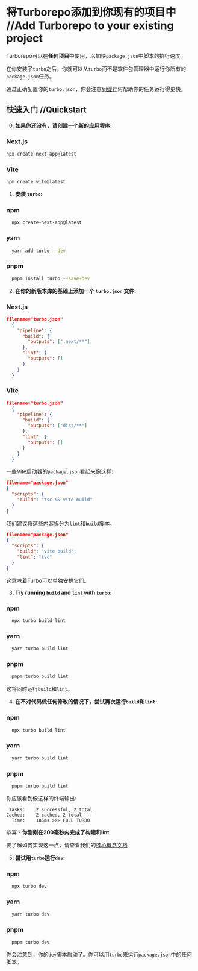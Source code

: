 
# 将Turborepo添加到你现有的项目中 //Add Turborepo to your existing project

Turborepo可以在**任何项目**中使用，以加快`package.json`中脚本的执行速度。


在你安装了`turbo`之后，你就可以从`turbo`而不是软件包管理器中运行你所有的`package.json`任务。

通过正确配置你的`turbo.json`，你会注意到[缓存](https://turbo.build/repo/docs/core-concepts/caching)何帮助你的任务运行得更快。

## 快速入门 //Quickstart

0. **如果你还没有，请创建一个新的应用程序:**

### Next.js

```bash
npx create-next-app@latest
```

### Vite
```bash
npm create vite@latest
```

1. **安装 `turbo`:**

### npm
```bash
  npx create-next-app@latest
```

### yarn
```bash
  yarn add turbo --dev
```

### pnpm
```bash
  pnpm install turbo --save-dev
```

2. **在你的新版本库的基础上添加一个 `turbo.json` 文件:**

### Next.js

```json 
filename="turbo.json"
  {
    "pipeline": {
      "build": {
        "outputs": [".next/**"]
      },
      "lint": {
        "outputs": []
      }
    }
  }
```

### Vite
```json 
filename="turbo.json"
  {
    "pipeline": {
      "build": {
        "outputs": ["dist/**"]
      },
      "lint": {
        "outputs": []
      }
    }
  }
```

一些Vite启动器的`package.json`看起来像这样:

```json 
filename="package.json"
{
  "scripts": {
    "build": "tsc && vite build"
  }
}
```

我们建议将这些内容拆分为`lint`和`build`脚本。

```json 
filename="package.json"
{
  "scripts": {
    "build": "vite build",
    "lint": "tsc"
  }
}
```

这意味着Turbo可以单独安排它们。

3. **Try running `build` and `lint` with `turbo`:**

### npm
```bash
  npx turbo build lint
```

### yarn
```bash
  yarn turbo build lint
```

### pnpm
```bash
  pnpm turbo build lint
```

这将同时运行`build`和`lint`。

4. **在不对代码做任何修改的情况下，尝试再次运行`build`和`lint`:**

### npm
```bash
  npx turbo build lint
```

### yarn
```bash
  yarn turbo build lint
```

### pnpm
```bash
  pnpm turbo build lint
```

你应该看到像这样的终端输出:

```
 Tasks:    2 successful, 2 total
Cached:    2 cached, 2 total
  Time:    185ms >>> FULL TURBO
```

恭喜 - **你刚刚在200毫秒内完成了构建和lint**.

要了解如何实现这一点，请查看我们的[核心概念文档](https://turbo.build/repo/docs/core-concepts/caching)

5. **尝试用`turbo`运行`dev`:**

### npm
```bash
  npx turbo dev
```

### yarn
```bash
  yarn turbo dev
```

### pnpm
```bash
  pnpm turbo dev
```

你会注意到，你的`dev`脚本启动了。你可以用`turbo`来运行`package.json`中的任何脚本。
